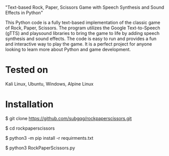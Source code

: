 "Text-based Rock, Paper, Scissors Game with Speech Synthesis and Sound Effects in Python"

This Python code is a fully text-based implementation of the classic game of Rock, Paper, Scissors. The program utilizes the Google Text-to-Speech (gTTS) and playsound libraries to bring the game to life by adding speech synthesis and sound effects. The code is easy to run and provides a fun and interactive way to play the game. It is a perfect project for anyone looking to learn more about Python and game development.

# Tested on

Kali Linux, Ubuntu, Windows, Alpine Linux

# Installation

$ git clone https://github.com/subgqg/rockpaperscissors.git

$ cd rockpaperscissors

$ python3 -m pip install -r requirments.txt

$ python3 RockPaperScissors.py
